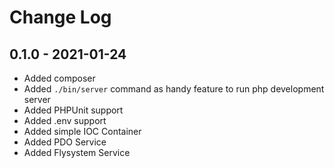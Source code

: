 # Change Log

## 0.1.0 - 2021-01-24
- Added composer
- Added `./bin/server` command as handy feature to run php development server
- Added PHPUnit support
- Added .env support
- Added simple IOC Container
- Added PDO Service
- Added Flysystem Service

